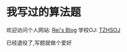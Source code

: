 # 我写过的算法题

欢迎访问个人网站: [Rei's Blog](https://rei.ac)
学校OJ: [TZHSOJ](https://tzhsoj.com)

已经退役了,写题就做个爱好
